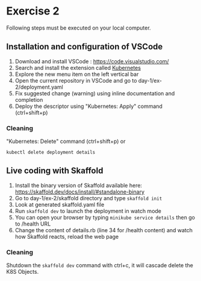 # Exercise 2

Following steps must be executed on your local computer.

## Installation and configuration of VSCode

1. Download and install VSCode : https://code.visualstudio.com/
2. Search and install the extension called [Kubernetes](https://marketplace.visualstudio.com/items?itemName=ms-kubernetes-tools.vscode-kubernetes-tools)
3. Explore the new menu item on the left vertical bar
4. Open the current repository in VSCode and go to day-1/ex-2/deployment.yaml
4. Fix suggested change (warning) using inline documentation and completion
5. Deploy the descriptor using "Kubernetes: Apply" command (ctrl+shift+p)

### Cleaning

"Kubernetes: Delete" command (ctrl+shift+p)
or
```
kubectl delete deployment details 
```

## Live coding with Skaffold

1. Install the binary version of Skaffold available here: https://skaffold.dev/docs/install/#standalone-binary
2. Go to day-1/ex-2/skaffold directory and type `skaffold init`
3. Look at generated skaffold.yaml file
4. Run `skaffold dev` to launch the deployment in watch mode
5. You can open your browser by typing `minikube service details` then go to /health URL
5. Change the content of details.rb (line 34 for /health content) and watch how Skaffold reacts, reload the web page

### Cleaning

Shutdown the `skaffold dev` command with ctrl+c, it will cascade delete the K8S Objects.
